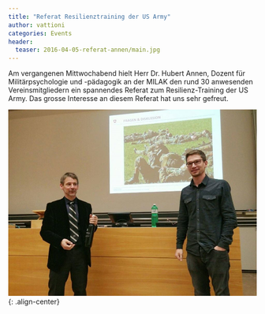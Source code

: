 ```yaml
---
title: "Referat Resilienztraining der US Army"
author: vattioni
categories: Events
header:
  teaser: 2016-04-05-referat-annen/main.jpg
---
```


Am vergangenen Mittwochabend hielt Herr Dr. Hubert Annen, Dozent für Militärpsychologie
und -pädagogik an der MILAK den rund 30 anwesenden Vereinsmitgliedern ein spannendes
Referat zum Resilienz-Training der US Army. Das grosse Interesse an diesem Referat
hat uns sehr gefreut.

![image-center](/images/2016-04-05-referat-annen/main.jpg){: .align-center}


